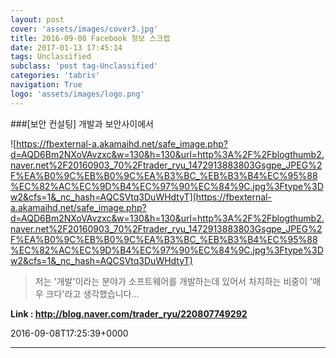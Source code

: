 ```yaml
---
layout: post
cover: 'assets/images/cover3.jpg'
title: 2016-09-08 Facebook 정보 스크랩
date: 2017-01-13 17:45:14
tags: Unclassified
subclass: 'post tag-Unclassified'
categories: 'tabris'
navigation: True
logo: 'assets/images/logo.png'
---
```


###[보안 컨설팅] 개발과 보안사이에서

![https://fbexternal-a.akamaihd.net/safe_image.php?d=AQD6Bm2NXoVAvzxc&w=130&h=130&url=http%3A%2F%2Fblogthumb2.naver.net%2F20160903_70%2Ftrader_ryu_1472913883803Gsgpe_JPEG%2F%EA%B0%9C%EB%B0%9C%EA%B3%BC_%EB%B3%B4%EC%95%88%EC%82%AC%EC%9D%B4%EC%97%90%EC%84%9C.jpg%3Ftype%3Dw2&cfs=1&_nc_hash=AQCSVtq3DuWHdtyT](https://fbexternal-a.akamaihd.net/safe_image.php?d=AQD6Bm2NXoVAvzxc&w=130&h=130&url=http%3A%2F%2Fblogthumb2.naver.net%2F20160903_70%2Ftrader_ryu_1472913883803Gsgpe_JPEG%2F%EA%B0%9C%EB%B0%9C%EA%B3%BC_%EB%B3%B4%EC%95%88%EC%82%AC%EC%9D%B4%EC%97%90%EC%84%9C.jpg%3Ftype%3Dw2&cfs=1&_nc_hash=AQCSVtq3DuWHdtyT)

>저는 '개발'이라는 분야가 소프트웨어를 개발하는데 있어서 차지하는 비중이 '매우 크다'라고 생각했습니다...

**Link : <http://blog.naver.com/trader_ryu/220807749292>**

2016-09-08T17:25:39+0000

---

